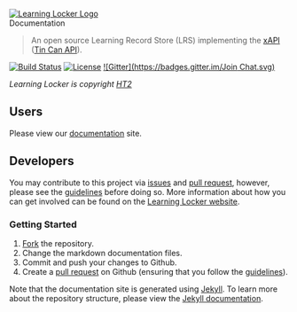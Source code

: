 [![Learning Locker Logo](http://learninglocker.net/wp-content/uploads/2013/12/ll-logo-sm.png)](http://learninglocker.net)   
Documentation
> An open source Learning Record Store (LRS) implementing the [xAPI](https://github.com/adlnet/xAPI-Spec/blob/master/xAPI.md) ([Tin Can API](http://tincanapi.com/)).

[![Build Status](https://travis-ci.org/LearningLocker/docs.svg?branch=master)](https://travis-ci.org/LearningLocker/docs)
[![License](https://poser.pugx.org/learninglocker/learninglocker/license.svg)](http://opensource.org/licenses/GPL-3.0)
[![Gitter](https://badges.gitter.im/Join Chat.svg)](https://gitter.im/LearningLocker/learninglocker?utm_source=badge&utm_medium=badge&utm_campaign=pr-badge&utm_content=badge)

*Learning Locker is copyright [HT2](http://ht2.co.uk)*

## Users
Please view our [documentation](http://docs.learninglocker.net) site.

## Developers
You may contribute to this project via [issues](/issues) and [pull request](/pulls), however, please see the [guidelines](/contributing.md) before doing so. More information about how you can get involved can be found on the [Learning Locker website](http://learninglocker.net/community/get-involved/).

### Getting Started
1. [Fork](/fork) the repository.
4. Change the markdown documentation files.
7. Commit and push your changes to Github.
8. Create a [pull request](/pulls) on Github (ensuring that you follow the [guidelines](/contributing.md)).

Note that the documentation site is generated using [Jekyll](http://jekyllrb.com/). To learn more about the repository structure, please view the [Jekyll documentation](http://jekyllrb.com/docs/home/).
